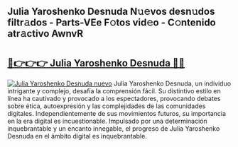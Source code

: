## Julia Yaroshenko Desnuda N𝚞𝚎vos desn𝚞dos filtr𝚊dos - Parts-VEe F𝚘tos vid𝚎o - C𝚘ntenido atr𝚊ctivo AwnvR

# <h2><a href="http://mb6ov6a.tromn.icu/?c=Julia+Yaroshenko+Desnuda">🔗👉👉👉 Julia Yaroshenko Desnuda 🔗🔗</a></h2>

[![Julia Yaroshenko Desnuda nuevo](https://i.imgur.com/pEAQMta.gif)](http://mb6ov6a.tromn.icu/?c=Julia+Yaroshenko+Desnuda)
Julia Yaroshenko Desnuda, un individuo intrigante y complejo, desafía la comprensión fácil. Su distintivo estilo en línea ha cautivado y provocado a los espectadores, provocando debates sobre ética, autoexpresión y las complejidades de las comunidades digitales. Independientemente de sus movimientos futuros, su importancia en la era digital es incuestionable. Impulsado por una determinación inquebrantable y un encanto innegable, el progreso de Julia Yaroshenko Desnuda en el ámbito digital es inquebrantable.
